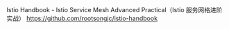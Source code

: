 Istio Handbook - Istio Service Mesh Advanced Practical（Istio 服务网格进阶实战）  https://github.com/rootsongjc/istio-handbook
